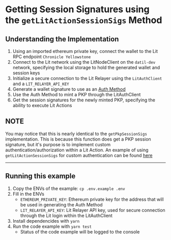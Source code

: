 # Getting Session Signatures using the `getLitActionSessionSigs` Method
## Understanding the Implementation
1. Using an imported ethereum private key, connect the wallet to the Lit RPC endpoint `Chronicle Yellowstone`
2. Connect to the Lit network using the LitNodeClient on the `datil-dev` network, specifying the local storage to hold the generated wallet and session keys
3. Initialize a secure connection to the Lit Relayer using the `LitAuthClient` and a `LIT_RELAYER_API_KEY`
4. Generate a wallet signature to use as an [Auth Method](https://v6-api-doc-lit-js-sdk.vercel.app/interfaces/types_src.AuthMethod.html)
5. Use the Auth Method to mint a PKP through the LitAuthClient
6. Get the session signatures for the newly minted PKP, specifying the ability to execute Lit Actions

**NOTE**
---

You may notice that this is nearly identical to the `getPkpSessionSigs` implementation. This is because this function does get a PKP session signature, but it's purpose is to implement custom authentication/authorization within a Lit Action. An example of using `getLitActionSessionSigs` for custom authentication can be found [here](../../custom-auth/browser/src/index.ts#L284)

---

## Running this example
1. Copy the ENVs of the example: `cp .env.example .env`
2. Fill in the ENVs
    * `ETHEREUM_PRIVATE_KEY`: Ethereum private key for the address that will be used in generating the Auth Method
    * `LIT_RELAYER_API_KEY`: Lit Relayer API key, used for secure connection through the Lit login within the LitAuthClient
3. Install dependencides with `yarn`
4. Run the code example with `yarn test`
    * Status of the code example will be logged to the console